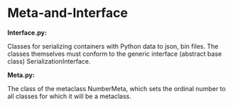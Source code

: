 # Meta-and-Interface
<b>Interface.py:</b>
<p>Classes for serializing containers with Python data to json, bin files. 
The classes themselves must conform to the generic interface (abstract base class) SerializationInterface.</p>

<b>Meta.py:</b>
<p>The class of the metaclass NumberMeta, which sets the ordinal number to all classes for which it will be a metaclass.</p>
